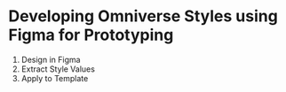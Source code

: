 # Developing Omniverse Styles using Figma for Prototyping

1. Design in Figma
1. Extract Style Values
1. Apply to Template
